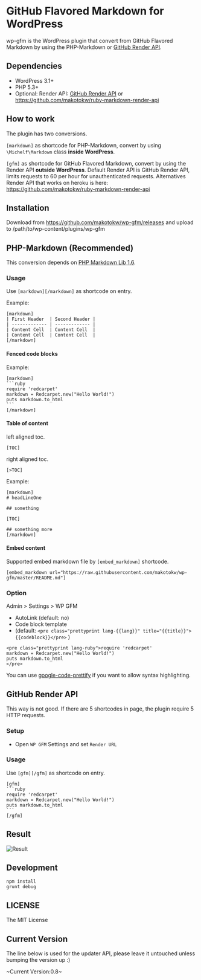 # GitHub Flavored Markdown for WordPress

wp-gfm is the WordPress plugin that convert from GitHub Flavored Markdown by using the PHP-Markdown or [GitHub Render API](http://developer.github.com/v3/markdown/).

## Dependencies

 * WordPress 3.1+
 * PHP 5.3+
 * Optional: Render API: [GitHub Render API](http://developer.github.com/v3/markdown/) or https://github.com/makotokw/ruby-markdown-render-api

## How to work

The plugin has two conversions.

``[markdown]`` as shortcode for PHP-Markdown, convert by using ``\Michelf\Markdown`` class **inside WordPress**.

``[gfm]`` as shortcode for GitHub Flavored Markdown, convert by using the Render API **outside WordPress**. Default Render API is GitHub Render API, limits requests to 60 per hour for unauthenticated requests. Alternatives Render API that works on heroku is here: https://github.com/makotokw/ruby-markdown-render-api


## Installation

Download from https://github.com/makotokw/wp-gfm/releases and upload to /path/to/wp-content/plugins/wp-gfm

## PHP-Markdown (Recommended)

This conversion depends on [PHP Markdown Lib 1.6](http://michelf.ca/projects/php-markdown/).

### Usage

Use ``[markdown][/markdown]`` as shortcode on entry.

Example:

    [markdown]
    | First Header  | Second Header |
    | ------------- | ------------- |
    | Content Cell  | Content Cell  |
    | Content Cell  | Content Cell  |
    [/markdown]

#### Fenced code blocks

Example:

    [markdown]
    ```ruby
    require 'redcarpet'
    markdown = Redcarpet.new("Hello World!")
    puts markdown.to_html
    ```
    [/markdown]

#### Table of content

left aligned toc.

    [TOC]

right aligned toc.

    [>TOC]

Example:

```
[markdown]
# headLineOne

## something

[TOC]

## something more
[/markdown]
```

#### Embed content

Supported embed markdown file by ``[embed_markdown]`` shortcode.

```
[embed_markdown url="https://raw.githubusercontent.com/makotokw/wp-gfm/master/README.md"]
```

### Option

 Admin > Settings > WP GFM

* AutoLink (default: no)
* Code block template
 * (default: ``<pre class="prettyprint lang-{{lang}}" title="{{title}}">{{codeblock}}</pre>`` )

```
<pre class="prettyprint lang-ruby">require 'redcarpet'
markdown = Redcarpet.new("Hello World!")
puts markdown.to_html
</pre>
```

You can use [google-code-prettify](https://code.google.com/p/google-code-prettify/) if you want to allow syntax highlighting.

## GitHub Render API

This way is not good. If there are 5 shortcodes in page, the plugin require 5 HTTP requests.

### Setup

 * Open ``WP GFM`` Settings and set ``Render URL``


### Usage

Use ``[gfm][/gfm]`` as shortcode on entry.

    [gfm]
    ```ruby
    require 'redcarpet'
    markdown = Redcarpet.new("Hello World!")
    puts markdown.to_html
    ```
    [/gfm]


## Result

![Result](https://dl.dropbox.com/u/8932138/screenshot/wp-gfm/wp-gfm_2013-04-08_2027.png)


## Development

```
npm install
grunt debug
```

## LICENSE

The MIT License

## Current Version

The line below is used for the updater API, please leave it untouched unless bumping the version up :)

~Current Version:0.8~
